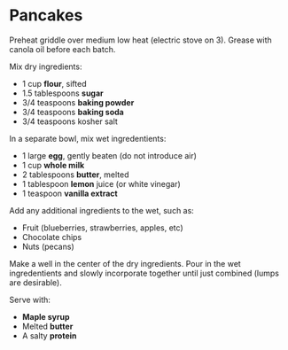 Pancakes
========

Preheat griddle over medium low heat (electric stove on 3). Grease with canola oil before each batch.

Mix dry ingredients:

- 1 cup **flour**, sifted
- 1.5 tablespoons **sugar**
- 3/4 teaspoons **baking powder**
- 3/4 teaspoons **baking soda**
- 3/4 teaspoons kosher salt

In a separate bowl, mix wet ingredentients:

- 1 large **egg**, gently beaten (do not introduce air)
- 1 cup **whole milk**
- 2 tablespoons **butter**, melted
- 1 tablespoon **lemon** juice (or white vinegar)
- 1 teaspoon **vanilla extract**

Add any additional ingredients to the wet, such as:

- Fruit (blueberries, strawberries, apples, etc)
- Chocolate chips
- Nuts (pecans)

Make a well in the center of the dry ingredients. Pour in the wet ingredentients and slowly incorporate together until just combined (lumps are desirable).

Serve with:

- **Maple syrup**
- Melted **butter**
- A salty **protein**
